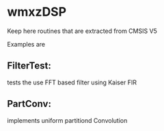 # wmxzDSP
Keep here routines that are extracted from CMSIS V5

Examples are

## FilterTest: 
tests the use FFT based filter using Kaiser FIR
## PartConv:
implements uniform partitiond Convolution
